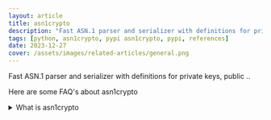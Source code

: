 ```yaml
---
layout: article
title: asn1crypto
description: "Fast ASN.1 parser and serializer with definitions for private keys, public .."
tags: [python, asn1crypto, pypi asn1crypto, pypi, references]
date: 2023-12-27
cover: /assets/images/related-articles/general.png
---
```


Fast ASN.1 parser and serializer with definitions for private keys, public ..

Here are some FAQ's about asn1crypto
<details>
<summary>What is asn1crypto</summary>
Fast ASN.1 parser and serializer with definitions for private keys, public ..
</details>
